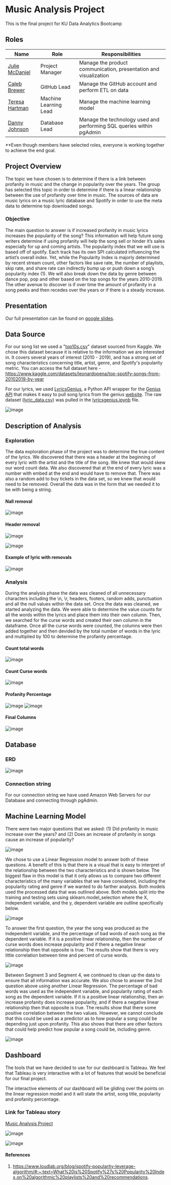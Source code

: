 # Music Analysis Project

This is the final project for KU Data Analytics Bootcamp


   ## Roles
   | Name  | Role | Responsibilities|
   | --- | --- | --- |
   | [Julie McDaniel](https://github.com/JuMcDaniel)  | Project Manager | Manage the product communication, presentation and visualization|
   | [Caleb Brewer](https://github.com/CBrew913)  | GitHub Lead | Manage the GitHub account and perform ETL on data|
   | [Teresa Hartman](https://github.com/TeresaHartman)  | Machine Learning Lead | Manage the machine learning model|
   | [Danny Johnson](https://github.com/DannyJohnson-Hi)  | Database Lead | Manage the technology used and performing SQL queries within pgAdmin|
   
**Even though members have selected roles, everyone is working together to achieve the end goal.


   ## Project Overview
The topic we have chosen is to determine if there is a link between profanity in music and the change in popularity over the years.  The group has selected this topic in order to determine if there is a linear relationship between the use of profanity over time in music. The sources of data are music lyrics on a music lyric database and Spotify in order to use the meta data to determine top downloaded songs. 

  ### Objective
The main question to answer is if increased profanity in music lyrics increases the popularity of the song?  This information will help future song writers determine if using profanity will help the song sell or hinder it’s sales especially for up and coming artists.  The popularity index that we will use is based off of spotify. Each track has its own SPI calculated influencing the artist’s overall index. Yet, while the Popularity Index is majorly determined by recent stream count, other factors like save rate, the number of playlists, skip rate, and share rate can indirectly bump up or push down a song’s popularity index (1).  We will also break down the data by genre between dance pop, pop and other based on the top songs for the years 2010-2019.  The other avenue to discover is if over time the amount of profanity in a song peeks and then recedes over the years or if there is a steady increase. 


## Presentation
Our full presentation can be found on [google slides](https://docs.google.com/presentation/d/1FcxS6b_bGPB0cDON7tFWfnrfn7OkDUYdnvs2HvQcbnk/edit?usp=sharing).

## Data Source
For our song list we used a "[top10s.csv](https://github.com/CBrew913/music_analysis_project/blob/main/top10s.csv)" dataset sourced from Kaggle. We chose this dataset because it is relative to the information we are interested in. It covers several years of interest (2010 - 2019), and has a strong set of song characteristics concerning title, artist, genre, and Spotify's popularity metric. You can access the full dataset here - https://www.kaggle.com/datasets/leonardopena/top-spotify-songs-from-20102019-by-year

For our lyrics, we used [LyricsGenius](https://lyricsgenius.readthedocs.io/en/master/), a Python API wrapper for the [Genius API](https://docs.genius.com/#/getting-started-h1) that makes it easy to pull song lyrics from the genius [website](https://genius.com/ "website"). The raw dataset ([lyric_data.csv](https://github.com/CBrew913/music_analysis_project/blob/main/data/lyric_data.csv)) was pulled in the [lyricsgenius.ipynb](https://github.com/CBrew913/music_analysis_project/blob/main/lyricsgenius.ipynb) file.

![image](https://github.com/CBrew913/music_analysis_project/blob/Julie_branch/images/Programs.jpg)

## Description of Analysis

### Exploration
The data exploration phase of the project was to determine the true content of the lyrics.  We discovered that there was a header at the beginning of every lyric with the artist and the title of the song.  We knew that would skew our word count data.  We also discovered that at the end of every lyric was a number with embed at the end and would have to remove that.  There was also a random add to buy tickets in the data set, so we knew that would need to be removed.  Overall the data was in the form that we needed it to be with being a string. 

#### Nall removal
![image](https://github.com/CBrew913/music_analysis_project/blob/Julie_branch/images/removing_nan.jpg)

#### Header removal
![image](https://github.com/CBrew913/music_analysis_project/blob/Julie_branch/images/header_removal.jpg)

![image](https://github.com/CBrew913/music_analysis_project/blob/Julie_branch/images/Header_example.jpg)

#### Example of lyric with removals

![image](https://github.com/CBrew913/music_analysis_project/blob/Julie_branch/images/Lyric_example.jpg)

### Analysis
During the analysis phase the data was cleaned of all unnecessary characters including the \n, \r, headers, footers, random adds, punctuation and all the null values within the data set.  Once the data was cleaned, we started analyzing the data.  We were able to determine the value counts for all the words within the lyrics and place them into their own column.  Then, we searched for the curse words and created their own column in the dataframe.  Once all the curse words were counted, the columns were then added together and then devided by the total number of words in the lyric and multiplied by 100 to determine the profanity percentage.   

#### Count total words
![image](https://github.com/CBrew913/music_analysis_project/blob/Julie_branch/images/total_words.jpg)

#### Count Curse words
![image](https://github.com/CBrew913/music_analysis_project/blob/Julie_branch/images/curse_words.jpg)

#### Profanity Percentage
![image](https://github.com/CBrew913/music_analysis_project/blob/Julie_branch/images/total_bad_words.jpg)
![image](https://github.com/CBrew913/music_analysis_project/blob/Julie_branch/images/perc_profanity.jpg)

#### Final Columns
![image](https://github.com/CBrew913/music_analysis_project/blob/Julie_branch/images/final_df.jpg)

## Database
### ERD

![image](https://user-images.githubusercontent.com/103297084/202476728-3f0f86c9-c0af-44b5-b45c-89259a81a6a0.png)

### Connection string
For our connection string we have used Amazon Web Servers for our Database and connecting through pgAdmin.  

## Machine Learning Model

There were two major questions that we asked: (1) Did profanity in music increase over the years? and (2) Does an increase of profanity in songs cause an increase of popularity? 

![image](https://github.com/CBrew913/music_analysis_project/blob/Teresa_branch/MachineLearning/Images/FlowChart.PNG)

We chose to use a Linear Regression model to answer both of these questions. A benefit of this is that there is a visual that is easy to interpret of the relationship between the two characteristics and is shown below. The biggest flaw in this model is that it only allows us to compare two different characteristics of the many variables that we have considered, including the popularity rating and genre if we wanted to do farther analysis. Both models used the processed data that was outlined above. Both models split into the training and testing sets using sklearn.model_selection where the X, independent variable, and the y, dependent variable are outline specifically below. 

![image](https://github.com/CBrew913/music_analysis_project/blob/Teresa_branch/MachineLearning/Images/Train_Test.PNG)

To answer the first question, the year the song was produced as the independent variable, and the percentage of bad words of each song as the dependent variable. If it is a positive linear relationship, then the number of curse words does increase popularity and if there a negative linear relationship then that opposite is true. The results show that there is very little correlation between time and percent of curse words.

![image](https://github.com/CBrew913/music_analysis_project/blob/Teresa_branch/MachineLearning/Images/LinReg_TimePerc_All.PNG)

Between Segment 3 and Segment 4, we continued to clean up the data to ensure that all information was accurate. We also chose to answer the 2nd question above using another Linear Regression. The percentage of bad words was used as the independent variable, and popularity rating of each song as the dependent variable. If it is a positive linear relationship, then an increase profanity does increase popularity, and if there a negative linear relationship then that opposite is true. The results show that there some positive correlation between the two values. However, we cannot conclude that this could be used as a predictor as to how popular a song could be depending just upon profanity. This also shows that there are other factors that could help predict how popular a song could be, including genre. 

![image](https://github.com/CBrew913/music_analysis_project/blob/Teresa_branch/MachineLearning/Images/LinReg_PercBadWords_Pop_All.PNG)

## Dashboard

The tools that we have decided to use for our dashboard is Tableau.  We feel that Tableau is very interactive with a lot of features that would be beneficial for our final project.

The interactive elements of our dashboard will be gliding over the points on the linear regression model and it will state the artist, song title, popularity and profanity percentage.  

### Link for Tableau story

[Music Analysis Project](https://public.tableau.com/app/profile/julie.mcdaniel2469/viz/Musicproject/Story1?publish=yes)

![image](https://github.com/CBrew913/music_analysis_project/blob/Julie_branch/images/Story.png)

![image](https://github.com/CBrew913/music_analysis_project/blob/Julie_branch/images/artists.png)

#### References
1. https://www.loudlab.org/blog/spotify-popularity-leverage-algorithm/#:~:text=What%20is%20Spotify%27s%20Popularity%20Index,on%20algorithmic%20playlists%20and%20recommendations.
